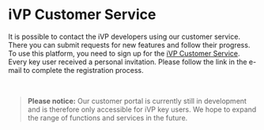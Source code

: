 # iVP Customer Service

It is possible to contact the iVP developers using our customer service. There you can submit requests for new features and follow their progress.  
To use this platform, you need to sign up for the [iVP Customer Service](https://ixtenda.atlassian.net/servicedesk/customer/portal/1). Every key user received a personal invitation. Please follow the link in the e-mail to complete the registration process.

<br/>

> **Please notice:**  Our customer portal is currently still in development and is therefore only accessible for iVP key users. We hope to expand the range of functions and services in the future.
